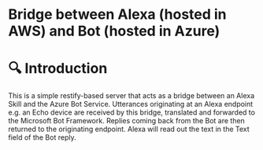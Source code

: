 # Bridge between Alexa (hosted in AWS) and Bot (hosted in Azure)

# 🔍 Introduction

This is a simple restify-based server that acts as a bridge between an Alexa Skill and the Azure Bot Service. Utterances originating at an Alexa endpoint e.g. an Echo device are received by this bridge, translated and forwarded to the Microsoft Bot Framework. Replies coming back from the Bot are then returned to the originating endpoint. Alexa will read out the text in the Text field of the Bot reply.
